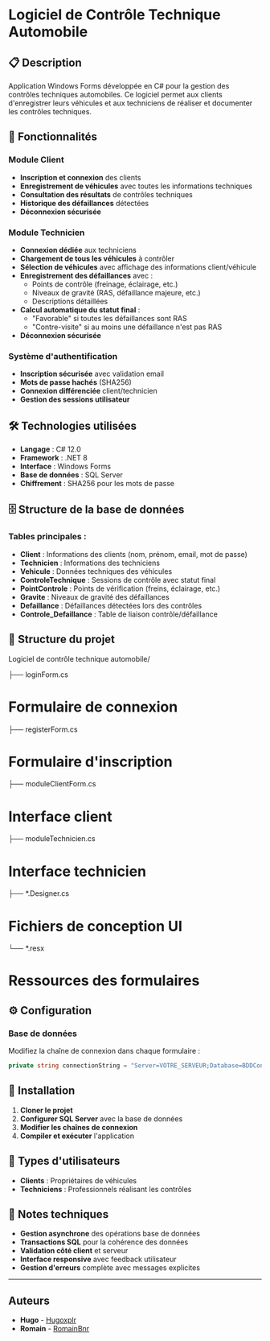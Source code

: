 # Logiciel de Contrôle Technique Automobile

## 📋 Description

Application Windows Forms développée en C# pour la gestion des contrôles techniques automobiles. Ce logiciel permet aux clients d'enregistrer leurs véhicules et aux techniciens de réaliser et documenter les contrôles techniques.

## 🚀 Fonctionnalités

### Module Client
- **Inscription et connexion** des clients
- **Enregistrement de véhicules** avec toutes les informations techniques
- **Consultation des résultats** de contrôles techniques
- **Historique des défaillances** détectées
- **Déconnexion sécurisée**

### Module Technicien
- **Connexion dédiée** aux techniciens
- **Chargement de tous les véhicules** à contrôler
- **Sélection de véhicules** avec affichage des informations client/véhicule
- **Enregistrement des défaillances** avec :
  - Points de contrôle (freinage, éclairage, etc.)
  - Niveaux de gravité (RAS, défaillance majeure, etc.)
  - Descriptions détaillées
- **Calcul automatique du statut final** :
  - "Favorable" si toutes les défaillances sont RAS
  - "Contre-visite" si au moins une défaillance n'est pas RAS
- **Déconnexion sécurisée**

### Système d'authentification
- **Inscription sécurisée** avec validation email
- **Mots de passe hachés** (SHA256)
- **Connexion différenciée** client/technicien
- **Gestion des sessions utilisateur**

## 🛠️ Technologies utilisées

- **Langage** : C# 12.0
- **Framework** : .NET 8
- **Interface** : Windows Forms
- **Base de données** : SQL Server
- **Chiffrement** : SHA256 pour les mots de passe

## 🗄️ Structure de la base de données

### Tables principales :
- **Client** : Informations des clients (nom, prénom, email, mot de passe)
- **Technicien** : Informations des techniciens
- **Vehicule** : Données techniques des véhicules
- **ControleTechnique** : Sessions de contrôle avec statut final
- **PointControle** : Points de vérification (freins, éclairage, etc.)
- **Gravite** : Niveaux de gravité des défaillances
- **Defaillance** : Défaillances détectées lors des contrôles
- **Controle_Defaillance** : Table de liaison contrôle/défaillance

## 📁 Structure du projet

Logiciel de contrôle technique automobile/ 

├── loginForm.cs              
# Formulaire de connexion 
├── registerForm.cs           
# Formulaire d'inscription 
├── moduleClientForm.cs       
# Interface client 
├── moduleTechnicien.cs       
# Interface technicien 
├── *.Designer.cs            
# Fichiers de conception UI 
└── *.resx 
# Ressources des formulaires

## ⚙️ Configuration

### Base de données
Modifiez la chaîne de connexion dans chaque formulaire :
```c#
private string connectionString = "Server=VOTRE_SERVEUR;Database=BDDControleTechnique;User ID=VOTRE_USER;Password=VOTRE_PASSWORD;TrustServerCertificate=True;";
```

## 🔧 Installation

1. **Cloner le projet**
2. **Configurer SQL Server** avec la base de données
3. **Modifier les chaînes de connexion**
4. **Compiler et exécuter** l'application

## 👥 Types d'utilisateurs

- **Clients** : Propriétaires de véhicules
- **Techniciens** : Professionnels réalisant les contrôles

## 📝 Notes techniques

- **Gestion asynchrone** des opérations base de données
- **Transactions SQL** pour la cohérence des données
- **Validation côté client** et serveur
- **Interface responsive** avec feedback utilisateur
- **Gestion d'erreurs** complète avec messages explicites

---

## Auteurs 

* **Hugo** - [Hugoxplr](https://github.com/hugoxplr)
* **Romain** - [RomainBnr](https://github.com/RomainBnr)
